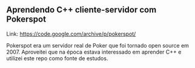 ## Aprendendo C++ cliente-servidor com Pokerspot
Link: https://code.google.com/archive/p/pokerspot/

Pokerspot era um servidor real de Poker que foi tornado open source em 2007. Aproveitei que na época estava interessado em aprender C++ e utilizei este repo como fonte de estudos.
